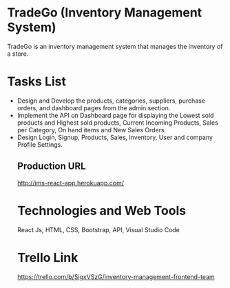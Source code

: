 # TradeGo (Inventory Management System)
TradeGo is an inventory management system that manages the inventory of a store.

# Tasks List
 <ul>
  <li>
   Design and Develop the products, categories, suppliers, purchase orders, and dashboard pages from the admin section.
 </li>
 <li>
  Implement the API on Dashboard page for displaying the Lowest sold products and Highest sold products, Current Incoming Products, Sales per Category, On hand items and New Sales Orders.
 </li>
 <li>
   Design Login, Signup, Products, Sales, Inventory, User and company Profile Settings.
 </li>

## Production URL

http://ims-react-app.herokuapp.com/

# Technologies and Web Tools
React Js, HTML, CSS, Bootstrap, API, Visual Studio Code

# Trello Link
 https://trello.com/b/SigxVSzG/inventory-management-frontend-team

